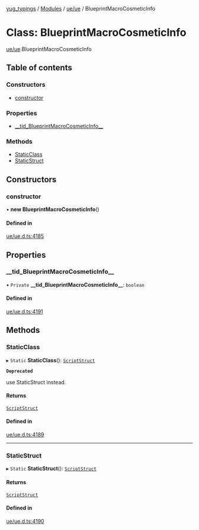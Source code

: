 [yug_typings](../README.md) / [Modules](../modules.md) / [ue/ue](../modules/ue_ue.md) / BlueprintMacroCosmeticInfo

# Class: BlueprintMacroCosmeticInfo

[ue/ue](../modules/ue_ue.md).BlueprintMacroCosmeticInfo

## Table of contents

### Constructors

- [constructor](ue_ue.BlueprintMacroCosmeticInfo.md#constructor)

### Properties

- [\_\_tid\_BlueprintMacroCosmeticInfo\_\_](ue_ue.BlueprintMacroCosmeticInfo.md#__tid_blueprintmacrocosmeticinfo__)

### Methods

- [StaticClass](ue_ue.BlueprintMacroCosmeticInfo.md#staticclass)
- [StaticStruct](ue_ue.BlueprintMacroCosmeticInfo.md#staticstruct)

## Constructors

### constructor

• **new BlueprintMacroCosmeticInfo**()

#### Defined in

[ue/ue.d.ts:4185](https://github.com/YugMetaverse/yug_typings/blob/b7d9b19/ue/ue.d.ts#L4185)

## Properties

### \_\_tid\_BlueprintMacroCosmeticInfo\_\_

• `Private` **\_\_tid\_BlueprintMacroCosmeticInfo\_\_**: `boolean`

#### Defined in

[ue/ue.d.ts:4191](https://github.com/YugMetaverse/yug_typings/blob/b7d9b19/ue/ue.d.ts#L4191)

## Methods

### StaticClass

▸ `Static` **StaticClass**(): [`ScriptStruct`](ue_ue.ScriptStruct.md)

**`Deprecated`**

use StaticStruct instead.

#### Returns

[`ScriptStruct`](ue_ue.ScriptStruct.md)

#### Defined in

[ue/ue.d.ts:4189](https://github.com/YugMetaverse/yug_typings/blob/b7d9b19/ue/ue.d.ts#L4189)

___

### StaticStruct

▸ `Static` **StaticStruct**(): [`ScriptStruct`](ue_ue.ScriptStruct.md)

#### Returns

[`ScriptStruct`](ue_ue.ScriptStruct.md)

#### Defined in

[ue/ue.d.ts:4190](https://github.com/YugMetaverse/yug_typings/blob/b7d9b19/ue/ue.d.ts#L4190)
